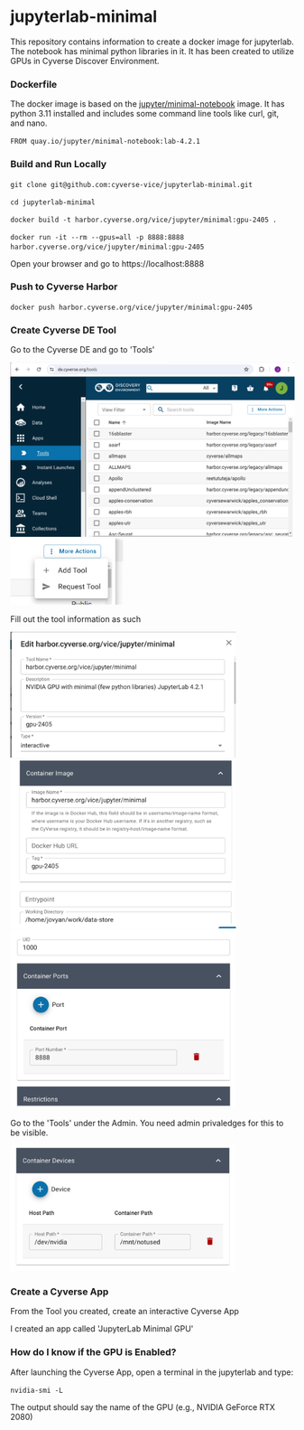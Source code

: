 # jupyterlab-minimal

This repository contains information to create a docker image for jupyterlab. The notebook has minimal python libraries in it. It has been created to utilize GPUs in Cyverse Discover Environment.

### Dockerfile

The docker image is based on the [jupyter/minimal-notebook](https://jupyter-docker-stacks.readthedocs.io/en/latest/using/selecting.html#jupyter-minimal-notebook) image. It has python 3.11 installed and includes some command line tools like curl, git, and nano. 

`FROM quay.io/jupyter/minimal-notebook:lab-4.2.1`

### Build and Run Locally

`git clone git@github.com:cyverse-vice/jupyterlab-minimal.git`

`cd jupyterlab-minimal`

`docker build -t harbor.cyverse.org/vice/jupyter/minimal:gpu-2405 .`

`docker run -it --rm --gpus=all -p 8888:8888 harbor.cyverse.org/vice/jupyter/minimal:gpu-2405`

Open your browser and go to https://localhost:8888

### Push to Cyverse Harbor

`docker push harbor.cyverse.org/vice/jupyter/minimal:gpu-2405`

### Create Cyverse DE Tool

Go to the Cyverse DE and go to 'Tools'

<img src="/images/cyverse_tool.png" width=600>

<br/>

<img src="/images/cyverse_tool2.png" width=200>

<br/>

Fill out the tool information as such

<img src="/images/cyverse_tool3.png" width=400>

<img src="/images/cyverse_tool4.png" width=400>

<img src="/images/cyverse_tool5.png" width=400>

<br/>

Go to the 'Tools' under the Admin. You need admin privaledges for this to be visible. 

<img src="/images/cyverse_tool6.png" width=400>

### Create a Cyverse App 

From the Tool you created, create an interactive Cyverse App

I created an app called 'JupyterLab Minimal GPU'

### How do I know if the GPU is Enabled?

After launching the Cyverse App, open a terminal in the jupyterlab and type:

`nvidia-smi -L`

The output should say the name of the GPU (e.g., NVIDIA GeForce RTX 2080)








